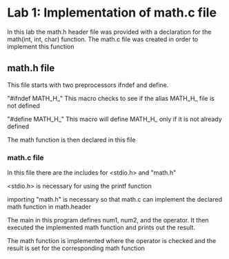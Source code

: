 # Lab 1: Implementation of math.c file
In this lab the math.h header file was provided with a declaration for the math(int, int, char) function. The math.c file was created in order to implement this function

## math.h file
This file starts with two preprocessors ifndef and define.

"#ifndef MATH_H_"
This macro checks to see if the alias MATH_H_ file is not defined

"#define MATH_H_"
This macro will define MATH_H_ only if it is not already defined

The math function is then declared in this file

### math.c file
In this file there are the includes for <stdio.h> and "math.h"

<stdio.h> is necessary for using the printf function

importing "math.h" is necessary so that math.c can implement the declared math function in math.header

The main in this program defines num1, num2, and the operator. It then executed the implemented math function and prints out the result.

The math function is implemented where the operator is checked and the result is set for the corresponding math function
